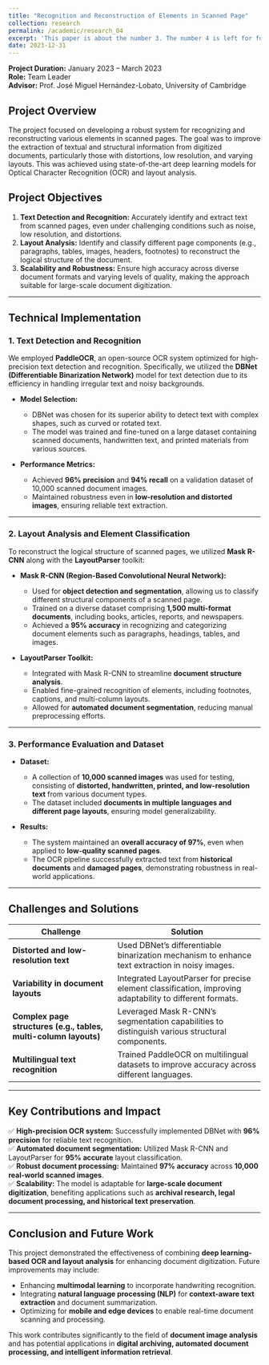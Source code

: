 ```yaml
---
title: "Recognition and Reconstruction of Elements in Scanned Page"
collection: research
permalink: /academic/research_04
excerpt: 'This paper is about the number 3. The number 4 is left for future work.'
date: 2023-12-31
---
```



**Project Duration:** January 2023 – March 2023  
**Role:** Team Leader  
**Advisor:** Prof. José Miguel Hernández-Lobato, University of Cambridge  

## Project Overview  
The project focused on developing a robust system for recognizing and reconstructing various elements in scanned pages. The goal was to improve the extraction of textual and structural information from digitized documents, particularly those with distortions, low resolution, and varying layouts. This was achieved using state-of-the-art deep learning models for Optical Character Recognition (OCR) and layout analysis.  

## Project Objectives  
1. **Text Detection and Recognition:** Accurately identify and extract text from scanned pages, even under challenging conditions such as noise, low resolution, and distortions.  
2. **Layout Analysis:** Identify and classify different page components (e.g., paragraphs, tables, images, headers, footnotes) to reconstruct the logical structure of the document.  
3. **Scalability and Robustness:** Ensure high accuracy across diverse document formats and varying levels of quality, making the approach suitable for large-scale document digitization.  

---

## Technical Implementation  

### 1. Text Detection and Recognition  
We employed **PaddleOCR**, an open-source OCR system optimized for high-precision text detection and recognition. Specifically, we utilized the **DBNet (Differentiable Binarization Network)** model for text detection due to its efficiency in handling irregular text and noisy backgrounds.  

- **Model Selection:**
  - DBNet was chosen for its superior ability to detect text with complex shapes, such as curved or rotated text.
  - The model was trained and fine-tuned on a large dataset containing scanned documents, handwritten text, and printed materials from various sources.

- **Performance Metrics:**
  - Achieved **96% precision** and **94% recall** on a validation dataset of 10,000 scanned document images.
  - Maintained robustness even in **low-resolution and distorted images**, ensuring reliable text extraction.

---

### 2. Layout Analysis and Element Classification  
To reconstruct the logical structure of scanned pages, we utilized **Mask R-CNN** along with the **LayoutParser** toolkit:  

- **Mask R-CNN (Region-Based Convolutional Neural Network):**
  - Used for **object detection and segmentation**, allowing us to classify different structural components of a scanned page.
  - Trained on a diverse dataset comprising **1,500 multi-format documents**, including books, articles, reports, and newspapers.
  - Achieved a **95% accuracy** in recognizing and categorizing document elements such as paragraphs, headings, tables, and images.

- **LayoutParser Toolkit:**
  - Integrated with Mask R-CNN to streamline **document structure analysis**.
  - Enabled fine-grained recognition of elements, including footnotes, captions, and multi-column layouts.
  - Allowed for **automated document segmentation**, reducing manual preprocessing efforts.

---

### 3. Performance Evaluation and Dataset  
- **Dataset:**  
  - A collection of **10,000 scanned images** was used for testing, consisting of **distorted, handwritten, printed, and low-resolution text** from various document types.  
  - The dataset included **documents in multiple languages and different page layouts**, ensuring model generalizability.

- **Results:**  
  - The system maintained an **overall accuracy of 97%**, even when applied to **low-quality scanned pages**.  
  - The OCR pipeline successfully extracted text from **historical documents** and **damaged pages**, demonstrating robustness in real-world applications.

---

## Challenges and Solutions  

| Challenge | Solution |
|-----------|----------|
| **Distorted and low-resolution text** | Used DBNet’s differentiable binarization mechanism to enhance text extraction in noisy images. |
| **Variability in document layouts** | Integrated LayoutParser for precise element classification, improving adaptability to different formats. |
| **Complex page structures (e.g., tables, multi-column layouts)** | Leveraged Mask R-CNN’s segmentation capabilities to distinguish various structural components. |
| **Multilingual text recognition** | Trained PaddleOCR on multilingual datasets to improve accuracy across different languages. |

---

## Key Contributions and Impact  
✅ **High-precision OCR system:** Successfully implemented DBNet with **96% precision** for reliable text recognition.  
✅ **Automated document segmentation:** Utilized Mask R-CNN and LayoutParser for **95% accurate** layout classification.  
✅ **Robust document processing:** Maintained **97% accuracy** across **10,000 real-world scanned images**.  
✅ **Scalability:** The model is adaptable for **large-scale document digitization**, benefiting applications such as **archival research, legal document processing, and historical text preservation**.  

---

## Conclusion and Future Work  
This project demonstrated the effectiveness of combining **deep learning-based OCR and layout analysis** for enhancing document digitization. Future improvements may include:  
- Enhancing **multimodal learning** to incorporate handwriting recognition.  
- Integrating **natural language processing (NLP)** for **context-aware text extraction** and document summarization.  
- Optimizing for **mobile and edge devices** to enable real-time document scanning and processing.  

This work contributes significantly to the field of **document image analysis** and has potential applications in **digital archiving, automated document processing, and intelligent information retrieval**.
